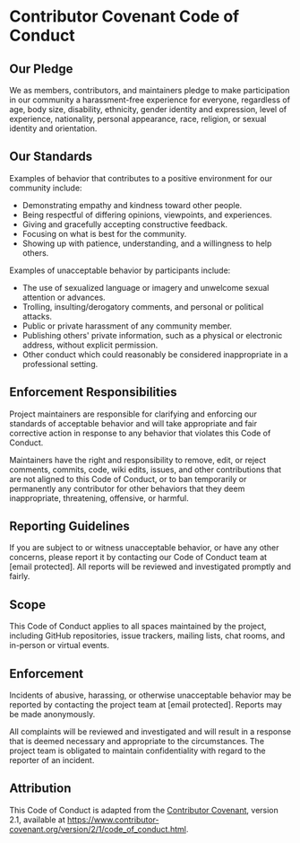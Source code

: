 # Contributor Covenant Code of Conduct

## Our Pledge
We as members, contributors, and maintainers pledge to make participation in our community a harassment-free experience for everyone, regardless of age, body size, disability, ethnicity, gender identity and expression, level of experience, nationality, personal appearance, race, religion, or sexual identity and orientation.

## Our Standards
Examples of behavior that contributes to a positive environment for our community include:

- Demonstrating empathy and kindness toward other people.
- Being respectful of differing opinions, viewpoints, and experiences.
- Giving and gracefully accepting constructive feedback.
- Focusing on what is best for the community.
- Showing up with patience, understanding, and a willingness to help others.

Examples of unacceptable behavior by participants include:

- The use of sexualized language or imagery and unwelcome sexual attention or advances.
- Trolling, insulting/derogatory comments, and personal or political attacks.
- Public or private harassment of any community member.
- Publishing others' private information, such as a physical or electronic address, without explicit permission.
- Other conduct which could reasonably be considered inappropriate in a professional setting.

## Enforcement Responsibilities
Project maintainers are responsible for clarifying and enforcing our standards of acceptable behavior and will take appropriate and fair corrective action in response to any behavior that violates this Code of Conduct.

Maintainers have the right and responsibility to remove, edit, or reject comments, commits, code, wiki edits, issues, and other contributions that are not aligned to this Code of Conduct, or to ban temporarily or permanently any contributor for other behaviors that they deem inappropriate, threatening, offensive, or harmful.

## Reporting Guidelines
If you are subject to or witness unacceptable behavior, or have any other concerns, please report it by contacting our Code of Conduct team at [email protected]. All reports will be reviewed and investigated promptly and fairly.

## Scope
This Code of Conduct applies to all spaces maintained by the project, including GitHub repositories, issue trackers, mailing lists, chat rooms, and in-person or virtual events.

## Enforcement
Incidents of abusive, harassing, or otherwise unacceptable behavior may be reported by contacting the project team at [email protected]. Reports may be made anonymously.

All complaints will be reviewed and investigated and will result in a response that is deemed necessary and appropriate to the circumstances. The project team is obligated to maintain confidentiality with regard to the reporter of an incident.

## Attribution
This Code of Conduct is adapted from the [Contributor Covenant][homepage], version 2.1, available at https://www.contributor-covenant.org/version/2/1/code_of_conduct.html.

[homepage]: https://www.contributor-covenant.org